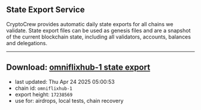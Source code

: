 ## State Export Service
CryptoCrew provides automatic daily state exports for all chains we validate. State export files can be used as genesis files and are a snapshot of the current blockchain state, including all validators, accounts, balances and delegations.

---
**Download: [omniflixhub-1 state export](https://dl-eu2.ccvalidators.com/SERVICE/omniflixhub/omniflixhub-1_export_17238569.json)**
---

- last updated: Thu Apr 24 2025 05:00:53
- chain id: `omniflixhub-1`
- export height: `17238569`
- use for: airdrops, local tests, chain recovery
